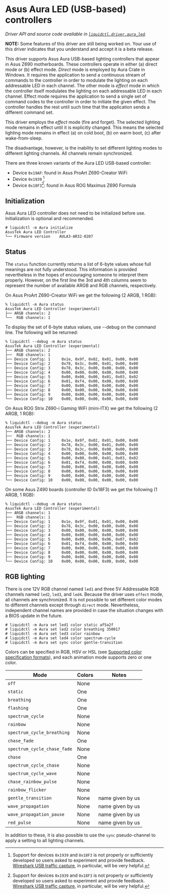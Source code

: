 # Asus Aura LED (USB-based) controllers
_Driver API and source code available in [`liquidctl.driver.aura_led`](../liquidctl/driver/aura_led.py)._

__NOTE:__
Some features of this driver are still being worked on. Your use of this driver indicates that you understand and accept it is a beta release.


This driver supports Asus Aura USB-based lighting controllers that appear in Asus Z690 motherboards. These controllers operate in either (a) direct mode or (b) effect mode. _Direct_ mode is employed by Aura Crate in Windows. It requires the application to send a continuous stream of commands to the controller in order to modulate the lighting on each addressable LED in each channel. The other mode is _effect_ mode in which the controller itself modulates the lighting on each addressable LED in each channel. Effect mode requires the application to send a single set of command codes to the controller in order to initiate the given effect. The controller handles the rest until such time that the application sends a different command set.

This driver employs the _effect_ mode (fire and forget). The selected lighting mode remains in effect until it is explicitly changed. This means the selected lighting mode remains in effect (a) on cold boot, (b) on warm boot, (c) after wake-from-sleep.

The disadvantage, however, is the inability to set different lighting modes to different lighting channels. All channels remain synchronized.

There are three known variants of the Aura LED USB-based controller:

- Device `0x19AF`: found in Asus ProArt Z690-Creator WiFi
- Device `0x1939` [^1]
- Device `0x18F3`[^1]: found in Asus ROG Maximus Z690 Formula

[^1]: Support for devices `0x1939` and `0x18F3` is not properly or sufficiently developed so users asked to experiment and provide feedback. [Wireshark USB traffic capture](./developer/capturing-usb-traffic.md), in particular, will be very helpful.


## Initialization

Asus Aura LED controller does not need to be initialized before use. Initialization is optional and recommended.

```
# liquidctl -m Aura initialize
AsusTek Aura LED Controller
└── Firmware version    AULA3-AR32-0207
```

## Status

The `status` function currently returns a list of 6-byte values whose full meanings are not fully understood. This information is provided nevertheless in the hopes of encouraging someone to interpret them properly. However, on the first line the 3rd and 4th columns seem to represent the number of available ARGB and RGB channels, respectively.

On Asus ProArt Z690-Creator WiFi we get the following (2 ARGB, 1 RGB):
```
% liquidctl -m Aura status
AsusTek Aura LED Controller (experimental)
├── ARGB channels: 2      
└──  RGB channels: 1  
```

To display the set of 6-byte status values, use --debug on the command line. The following will be returned:

```
% liquidctl --debug -m Aura status
AsusTek Aura LED Controller (experimental)
├── ARGB channels: 2                                         
├──  RGB channels: 1                                         
├── Device Config: 1     0x1e, 0x9f, 0x02, 0x01, 0x00, 0x00  
├── Device Config: 2     0x78, 0x3c, 0x00, 0x01, 0x00, 0x00  
├── Device Config: 3     0x78, 0x3c, 0x00, 0x00, 0x00, 0x00  
├── Device Config: 4     0x00, 0x00, 0x00, 0x00, 0x00, 0x00  
├── Device Config: 5     0x00, 0x00, 0x00, 0x01, 0x03, 0x02  
├── Device Config: 6     0x01, 0xf4, 0x00, 0x00, 0x00, 0x00  
├── Device Config: 7     0x00, 0x00, 0x00, 0x00, 0x00, 0x00  
├── Device Config: 8     0x00, 0x00, 0x00, 0x00, 0x00, 0x00  
├── Device Config: 9     0x00, 0x00, 0x00, 0x00, 0x00, 0x00  
└── Device Config: 10    0x00, 0x00, 0x00, 0x00, 0x00, 0x00  
```

On Asus ROG Strix Z690-i Gaming WiFi (mini-ITX) we get the following (2 ARGB, 1 RGB):
```
% liquidctl --debug -m Aura status
AsusTek Aura LED Controller (experimental)
├── ARGB channels: 2                                         
├──  RGB channels: 1  
├── Device Config: 1     0x1e, 0x9f, 0x02, 0x01, 0x00, 0x00  
├── Device Config: 2     0x78, 0x3c, 0x00, 0x01, 0x00, 0x00  
├── Device Config: 3     0x78, 0x3c, 0x00, 0x00, 0x00, 0x00  
├── Device Config: 4     0x00, 0x00, 0x00, 0x00, 0x00, 0x00  
├── Device Config: 5     0x00, 0x00, 0x00, 0x01, 0x03, 0x02  
├── Device Config: 6     0x01, 0xf4, 0x00, 0x00, 0x00, 0x00  
├── Device Config: 7     0x00, 0x00, 0x00, 0x00, 0x00, 0x00  
├── Device Config: 8     0x00, 0x00, 0x00, 0x00, 0x00, 0x00  
├── Device Config: 9     0x00, 0x00, 0x00, 0x00, 0x00, 0x00  
└── Device Config: 10    0x00, 0x00, 0x00, 0x00, 0x00, 0x00  
```

On some Asus Z490 boards (controller ID 0x18F3) we get the following (1 ARGB, 1 RGB):
```
% liquidctl --debug -m Aura status
AsusTek Aura LED Controller (experimental)
├── ARGB channels: 1                                         
├──  RGB channels: 1  
├── Device Config: 1     0x1e, 0x9f, 0x01, 0x01, 0x00, 0x00 
├── Device Config: 2     0x78, 0x3c, 0x00, 0x00, 0x00, 0x00 
├── Device Config: 3     0x00, 0x00, 0x00, 0x00, 0x00, 0x00 
├── Device Config: 4     0x00, 0x00, 0x00, 0x00, 0x00, 0x00 
├── Device Config: 5     0x00, 0x00, 0x00, 0x06, 0x07, 0x02 
├── Device Config: 6     0x01, 0xf4, 0x00, 0x00, 0x00, 0x00 
├── Device Config: 7     0x00, 0x00, 0x00, 0x00, 0x00, 0x00 
├── Device Config: 8     0x00, 0x00, 0x00, 0x00, 0x00, 0x00 
├── Device Config: 9     0x00, 0x00, 0x00, 0x00, 0x00, 0x00 
└── Device Config: 10    0x00, 0x00, 0x00, 0x00, 0x00, 0x00 
```

## RGB lighting

There is one 12V RGB channel named `led1` and three 5V Addressable RGB channels named `led2`, `led3`, and `led4`. Because the driver uses `effect` mode, all channels are synchronized. It is not possible to set different color modes to different channels except through `direct` mode. Nevertheless, independent channel names are provided in case the situation changes with a BIOS update in the future.

```
# liquidctl -m Aura set led1 color static af5a2f
# liquidctl -m Aura set led2 color breathing 350017
# liquidctl -m Aura set led3 color rainbow
# liquidctl -m Aura set led4 color spectrum-cycle
# liquidctl -m Aura set sync color gentle-transition
```

Colors can be specified in RGB, HSV or HSL (see [Supported color specification formats](../README.md#supported-color-specification-formats)), and each animation mode supports zero or one color. 


| Mode | Colors | Notes |
| --- | --- | --- |
| `off` | None |
| `static` | One |
| `breathing` | One |
| `flashing` | One |
| `spectrum_cycle` | None |
| `rainbow` | None | 
| `spectrum_cycle_breathing` | None |
| `chase_fade` | One |
| `spectrum_cycle_chase_fade` | None |
| `chase` | One |
| `spectrum_cycle_chase` | None |
| `spectrum_cycle_wave` | None |
| `chase_rainbow_pulse` | None |
| `rainbow_flicker` | None |
| `gentle_transition` | None | name given by us |
| `wave_propagation` | None | name given by us |
| `wave_propagation_pause` | None | name given by us |
| `red_pulse` | None | name given by us |

In addition to these, it is also possible to use the `sync` pseudo-channel to apply a setting to all lighting channels.

